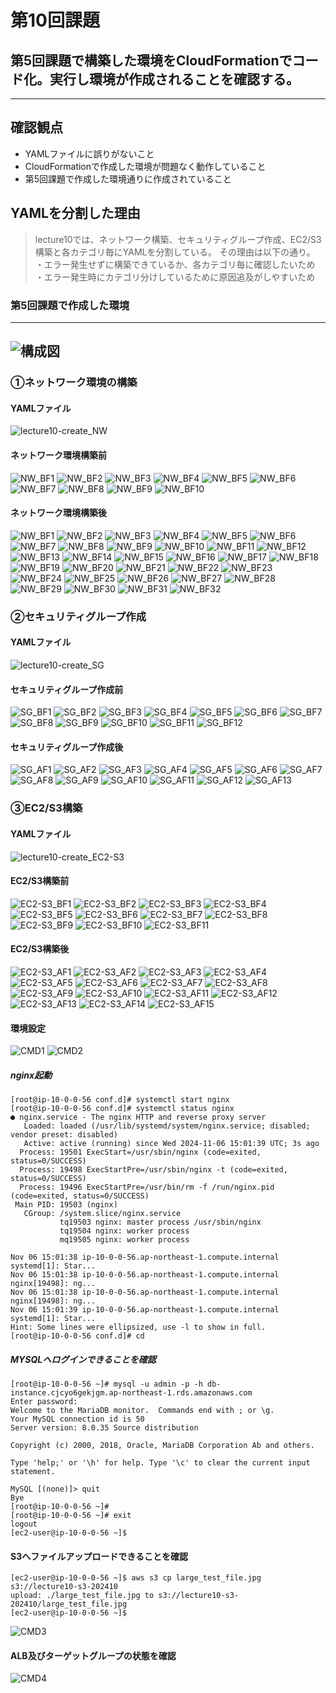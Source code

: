 # 第10回課題  
## 第5回課題で構築した環境をCloudFormationでコード化。実行し環境が作成されることを確認する。
-------------------------  
## 確認観点
- YAMLファイルに誤りがないこと 
- CloudFormationで作成した環境が問題なく動作していること 
- 第5回課題で作成した環境通りに作成されていること 

## YAMLを分割した理由
>lecture10では、ネットワーク構築、セキュリティグループ作成、EC2/S3構築と各カテゴリ毎にYAMLを分割している。
>その理由は以下の通り。
>・エラー発生せずに構築できているか、各カテゴリ毎に確認したいため
>・エラー発生時にカテゴリ分けしているために原因追及がしやすいため

### 第5回課題で作成した環境
-------------------------  
![構成図](/image/構成図.svg)
-------------------------  

### ①ネットワーク環境の構築
#### YAMLファイル
![lecture10-create_NW](/lecture10-create_NW.yml)

#### ネットワーク環境構築前
![NW_BF1](/image/NW_BF_20241106_000000.JPG)
![NW_BF2](/image/NW_BF_20241106_000001.JPG)
![NW_BF3](/image/NW_BF_20241106_000002.JPG)
![NW_BF4](/image/NW_BF_20241106_000003.JPG)
![NW_BF5](/image/NW_BF_20241106_000004.JPG)
![NW_BF6](/image/NW_BF_20241106_000005.JPG)
![NW_BF7](/image/NW_BF_20241106_000006.JPG)
![NW_BF8](/image/NW_BF_20241106_000007.JPG)
![NW_BF9](/image/NW_BF_20241106_000008.JPG)
![NW_BF10](/image/NW_BF_20241106_000009.JPG)

#### ネットワーク環境構築後
![NW_BF1](/image/NW_AF_20241106_000000.JPG)
![NW_BF2](/image/NW_AF_20241106_000001.JPG)
![NW_BF3](/image/NW_AF_20241106_000002.JPG)
![NW_BF4](/image/NW_AF_20241106_000003.JPG)
![NW_BF5](/image/NW_AF_20241106_000004.JPG)
![NW_BF6](/image/NW_AF_20241106_000005.JPG)
![NW_BF7](/image/NW_AF_20241106_000006.JPG)
![NW_BF8](/image/NW_AF_20241106_000007.JPG)
![NW_BF9](/image/NW_AF_20241106_000008.JPG)
![NW_BF10](/image/NW_AF_20241106_000009.JPG)
![NW_BF11](/image/NW_AF_20241106_000010.JPG)
![NW_BF12](/image/NW_AF_20241106_000011.JPG)
![NW_BF13](/image/NW_AF_20241106_000012.JPG)
![NW_BF14](/image/NW_AF_20241106_000013.JPG)
![NW_BF15](/image/NW_AF_20241106_000014.JPG)
![NW_BF16](/image/NW_AF_20241106_000015.JPG)
![NW_BF17](/image/NW_AF_20241106_000016.JPG)
![NW_BF18](/image/NW_AF_20241106_000017.JPG)
![NW_BF19](/image/NW_AF_20241106_000018.JPG)
![NW_BF20](/image/NW_AF_20241106_000019.JPG)
![NW_BF21](/image/NW_AF_20241106_000020.JPG)
![NW_BF22](/image/NW_AF_20241106_000021.JPG)
![NW_BF23](/image/NW_AF_20241106_000022.JPG)
![NW_BF24](/image/NW_AF_20241106_000023.JPG)
![NW_BF25](/image/NW_AF_20241106_000024.JPG)
![NW_BF26](/image/NW_AF_20241106_000025.JPG)
![NW_BF27](/image/NW_AF_20241106_000026.JPG)
![NW_BF28](/image/NW_AF_20241106_000027.JPG)
![NW_BF29](/image/NW_AF_20241106_000028.JPG)
![NW_BF30](/image/NW_AF_20241106_000029.JPG)
![NW_BF31](/image/NW_AF_20241106_000030.JPG)
![NW_BF32](/image/NW_AF_20241106_000031.JPG)

### ②セキュリティグループ作成
#### YAMLファイル
![lecture10-create_SG](/lecture10-create_SG.yml)

#### セキュリティグループ作成前
![SG_BF1](/image/SG_BF_20241106_000000.JPG)
![SG_BF2](/image/SG_BF_20241106_000001.JPG)
![SG_BF3](/image/SG_BF_20241106_000002.JPG)
![SG_BF4](/image/SG_BF_20241106_000003.JPG)
![SG_BF5](/image/SG_BF_20241106_000004.JPG)
![SG_BF6](/image/SG_BF_20241106_000005.JPG)
![SG_BF7](/image/SG_BF_20241106_000006.JPG)
![SG_BF8](/image/SG_BF_20241106_000007.JPG)
![SG_BF9](/image/SG_BF_20241106_000008.JPG)
![SG_BF10](/image/SG_BF_20241106_000009.JPG)
![SG_BF11](/image/SG_BF_20241106_000010.JPG)
![SG_BF12](/image/SG_BF_20241106_000011.JPG)

#### セキュリティグループ作成後
![SG_AF1](/image/SG_AF_20241106_000000.JPG)
![SG_AF2](/image/SG_AF_20241106_000001.JPG)
![SG_AF3](/image/SG_AF_20241106_000002.JPG)
![SG_AF4](/image/SG_AF_20241106_000003.JPG)
![SG_AF5](/image/SG_AF_20241106_000004.JPG)
![SG_AF6](/image/SG_AF_20241106_000005.JPG)
![SG_AF7](/image/SG_AF_20241106_000006.JPG)
![SG_AF8](/image/SG_AF_20241106_000007.JPG)
![SG_AF9](/image/SG_AF_20241106_000008.JPG)
![SG_AF10](/image/SG_AF_20241106_000009.JPG)
![SG_AF11](/image/SG_AF_20241106_000010.JPG)
![SG_AF12](/image/SG_AF_20241106_000011.JPG)
![SG_AF13](/image/SG_AF_20241106_000012.JPG)

### ③EC2/S3構築
#### YAMLファイル
![lecture10-create_EC2-S3](/lecture10-create_EC2-S3.yml)

#### EC2/S3構築前
![EC2-S3_BF1](/image/EC2-S3_BF_20241106_000000.JPG)
![EC2-S3_BF2](/image/EC2-S3_BF_20241106_000001.JPG)
![EC2-S3_BF3](/image/EC2-S3_BF_20241106_000002.JPG)
![EC2-S3_BF4](/image/EC2-S3_BF_20241106_000003.JPG)
![EC2-S3_BF5](/image/EC2-S3_BF_20241106_000004.JPG)
![EC2-S3_BF6](/image/EC2-S3_BF_20241106_000005.JPG)
![EC2-S3_BF7](/image/EC2-S3_BF_20241106_000006.JPG)
![EC2-S3_BF8](/image/EC2-S3_BF_20241106_000007.JPG)
![EC2-S3_BF9](/image/EC2-S3_BF_20241106_000008.JPG)
![EC2-S3_BF10](/image/EC2-S3_BF_20241106_000009.JPG)
![EC2-S3_BF11](/image/EC2-S3_BF_20241106_000010.JPG)

#### EC2/S3構築後
![EC2-S3_AF1](/image/EC2-S3_AF_20241106_000000.JPG)
![EC2-S3_AF2](/image/EC2-S3_AF_20241106_000001.JPG)
![EC2-S3_AF3](/image/EC2-S3_AF_20241106_000002.JPG)
![EC2-S3_AF4](/image/EC2-S3_AF_20241106_000003.JPG)
![EC2-S3_AF5](/image/EC2-S3_AF_20241106_000004.JPG)
![EC2-S3_AF6](/image/EC2-S3_AF_20241106_000005.JPG)
![EC2-S3_AF7](/image/EC2-S3_AF_20241106_000006.JPG)
![EC2-S3_AF8](/image/EC2-S3_AF_20241106_000007.JPG)
![EC2-S3_AF9](/image/EC2-S3_AF_20241106_000008.JPG)
![EC2-S3_AF10](/image/EC2-S3_AF_20241106_000009.JPG)
![EC2-S3_AF11](/image/EC2-S3_AF_20241106_000010.JPG)
![EC2-S3_AF12](/image/EC2-S3_AF_20241106_000011.JPG)
![EC2-S3_AF13](/image/EC2-S3_AF_20241106_000012.JPG)
![EC2-S3_AF14](/image/EC2-S3_AF_20241106_000013.JPG)
![EC2-S3_AF15](/image/EC2-S3_AF_20241106_000014.JPG)

#### 環境設定
![CMD1](/image/CMD_20241106_000000.JPG)
![CMD2](/image/CMD_20241106_000001.JPG)

##### nginx起動
```
[root@ip-10-0-0-56 conf.d]# systemctl start nginx 
[root@ip-10-0-0-56 conf.d]# systemctl status nginx 
● nginx.service - The nginx HTTP and reverse proxy server 
   Loaded: loaded (/usr/lib/systemd/system/nginx.service; disabled; vendor preset: disabled) 
   Active: active (running) since Wed 2024-11-06 15:01:39 UTC; 3s ago 
  Process: 19501 ExecStart=/usr/sbin/nginx (code=exited, status=0/SUCCESS) 
  Process: 19498 ExecStartPre=/usr/sbin/nginx -t (code=exited, status=0/SUCCESS) 
  Process: 19496 ExecStartPre=/usr/bin/rm -f /run/nginx.pid (code=exited, status=0/SUCCESS) 
 Main PID: 19503 (nginx) 
   CGroup: /system.slice/nginx.service 
           tq19503 nginx: master process /usr/sbin/nginx 
           tq19504 nginx: worker process 
           mq19505 nginx: worker process 
 
Nov 06 15:01:38 ip-10-0-0-56.ap-northeast-1.compute.internal systemd[1]: Star... 
Nov 06 15:01:38 ip-10-0-0-56.ap-northeast-1.compute.internal nginx[19498]: ng... 
Nov 06 15:01:38 ip-10-0-0-56.ap-northeast-1.compute.internal nginx[19498]: ng... 
Nov 06 15:01:39 ip-10-0-0-56.ap-northeast-1.compute.internal systemd[1]: Star... 
Hint: Some lines were ellipsized, use -l to show in full. 
[root@ip-10-0-0-56 conf.d]# cd 
```

##### MYSQLへログインできることを確認
```
[root@ip-10-0-0-56 ~]# mysql -u admin -p -h db-instance.cjcyo6gekjgm.ap-northeast-1.rds.amazonaws.com 
Enter password: 
Welcome to the MariaDB monitor.  Commands end with ; or \g. 
Your MySQL connection id is 50 
Server version: 8.0.35 Source distribution 

Copyright (c) 2000, 2018, Oracle, MariaDB Corporation Ab and others. 

Type 'help;' or '\h' for help. Type '\c' to clear the current input statement. 

MySQL [(none)]> quit 
Bye 
[root@ip-10-0-0-56 ~]# 
[root@ip-10-0-0-56 ~]# exit 
logout 
[ec2-user@ip-10-0-0-56 ~]$ 
```

#### S3へファイルアップロードできることを確認
 ```
[ec2-user@ip-10-0-0-56 ~]$ aws s3 cp large_test_file.jpg s3://lecture10-s3-202410 
upload: ./large_test_file.jpg to s3://lecture10-s3-202410/large_test_file.jpg 
[ec2-user@ip-10-0-0-56 ~]$ 
```

![CMD3](/image/CMD_20241114_000000.JPG)

#### ALB及びターゲットグループの状態を確認
![CMD4](/image/CMD_20241106_000002.JPG)


